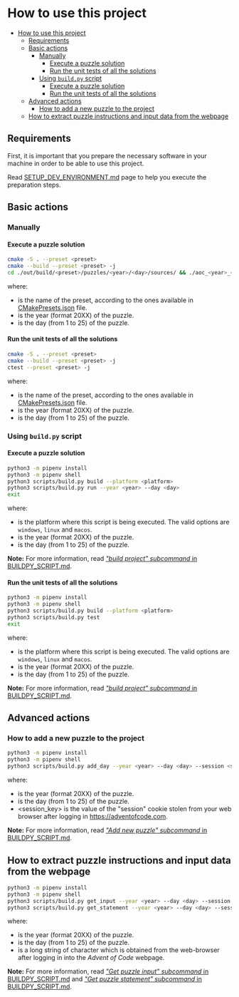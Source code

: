 # How to use this project

- [How to use this project](#how-to-use-this-project)
  - [Requirements](#requirements)
  - [Basic actions](#basic-actions)
    - [Manually](#manually)
      - [Execute a puzzle solution](#execute-a-puzzle-solution)
      - [Run the unit tests of all the solutions](#run-the-unit-tests-of-all-the-solutions)
    - [Using `build.py` script](#using-buildpy-script)
      - [Execute a puzzle solution](#execute-a-puzzle-solution-1)
      - [Run the unit tests of all the solutions](#run-the-unit-tests-of-all-the-solutions-1)
  - [Advanced actions](#advanced-actions)
    - [How to add a new puzzle to the project](#how-to-add-a-new-puzzle-to-the-project)
  - [How to extract puzzle instructions and input data from the webpage](#how-to-extract-puzzle-instructions-and-input-data-from-the-webpage)

## Requirements

First, it is important that you prepare the necessary software in your machine in order to be able to use this project.

Read [SETUP_DEV_ENVIRONMENT.md](./SETUP_DEV_ENVIRONMENT.md) page to help you execute the preparation steps.

## Basic actions

### Manually

#### Execute a puzzle solution

```bash
cmake -S . --preset <preset>
cmake --build --preset <preset> -j
cd ./out/build/<preset>/puzzles/<year>/<day>/sources/ && ./aoc_<year>_<day>
```

where:
* <preset> is the name of the preset, according to the ones available in [CMakePresets.json](/CMakePresets.json) file.
* <year> is the year (format 20XX) of the puzzle.
* <day> is the day (from 1 to 25) of the puzzle.

#### Run the unit tests of all the solutions

```bash
cmake -S . --preset <preset>
cmake --build --preset <preset> -j
ctest --preset <preset> -j
```

where:
* <preset> is the name of the preset, according to the ones available in [CMakePresets.json](/CMakePresets.json) file.
* <year> is the year (format 20XX) of the puzzle.
* <day> is the day (from 1 to 25) of the puzzle.

### Using `build.py` script

#### Execute a puzzle solution

```bash
python3 -m pipenv install
python3 -m pipenv shell
python3 scripts/build.py build --platform <platform>
python3 scripts/build.py run --year <year> --day <day>
exit
```

where:
* <platform> is the platform where this script is being executed. The valid options are `windows`, `linux` and `macos`.
* <year> is the year (format 20XX) of the puzzle.
* <day> is the day (from 1 to 25) of the puzzle.

**Note:** For more information, read [*"build project" subcommand* in BUILDPY_SCRIPT.md](BUILDPY_SCRIPT.md#build-project-subcommands).

#### Run the unit tests of all the solutions

```bash
python3 -m pipenv install
python3 -m pipenv shell
python3 scripts/build.py build --platform <platform>
python3 scripts/build.py test
exit
```

where:
* <platform> is the platform where this script is being executed. The valid options are `windows`, `linux` and `macos`.
* <year> is the year (format 20XX) of the puzzle.
* <day> is the day (from 1 to 25) of the puzzle.

**Note:** For more information, read [*"build project" subcommand* in BUILDPY_SCRIPT.md](BUILDPY_SCRIPT.md#build-project-subcommands).

## Advanced actions

### How to add a new puzzle to the project

```bash
python3 -m pipenv install
python3 -m pipenv shell
python3 scripts/build.py add_day --year <year> --day <day> --session <session_key>
```

where:
* <year> is the year (format 20XX) of the puzzle.
* <day> is the day (from 1 to 25) of the puzzle.
* <session_key> is the value of the "session" cookie stolen from your web browser after logging in https://adventofcode.com.

**Note:** For more information, read [*"Add new puzzle" subcommand* in BUILDPY_SCRIPT.md](BUILDPY_SCRIPT.md#add-new-puzzle-subcommand).

## How to extract puzzle instructions and input data from the webpage

```bash
python3 -m pipenv install
python3 -m pipenv shell
python3 scripts/build.py get_input --year <year> --day <day> --session <sessionkey>
python3 scripts/build.py get_statement --year <year> --day <day> --session <sessionkey>
```

where:
* <year> is the year (format 20XX) of the puzzle.
* <day> is the day (from 1 to 25) of the puzzle.
* <sessionkey> is a long string of character which is obtained from the web-browser after logging in into the *Advent of Code* webpage.

**Note:** For more information, read [*"Get puzzle input" subcommand* in BUILDPY_SCRIPT.md](BUILDPY_SCRIPT.md#get-puzzle-input-subcommand) and [*"Get puzzle statement" subcommand* in BUILDPY_SCRIPT.md](BUILDPY_SCRIPT.md#get-puzzle-statement-subcommand).
